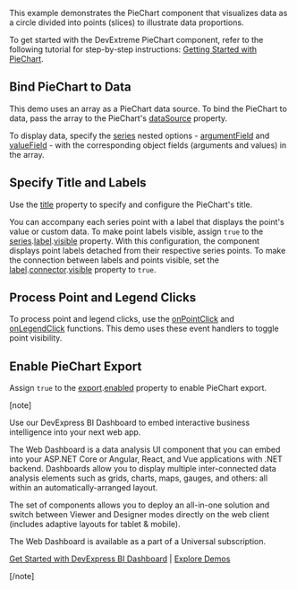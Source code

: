 This example demonstrates the PieChart component that visualizes data as a circle divided into points (slices) to illustrate data proportions.

To get started with the DevExtreme PieChart component, refer to the following tutorial for step-by-step instructions: [Getting Started with PieChart](/Documentation/Guide/UI_Components/PieChart/Getting_Started_with_PieChart/).

## Bind PieChart to Data

This demo uses an array as a PieChart data source. To bind the PieChart to data, pass the array to the PieChart's [dataSource](/Documentation/ApiReference/UI_Components/dxPieChart/Configuration/#dataSource) property.

To display data, specify the [series](/Documentation/ApiReference/UI_Components/dxPieChart/Configuration/series/) nested options - [argumentField](/Documentation/ApiReference/UI_Components/dxPieChart/Configuration/series/#argumentField) and [valueField](/Documentation/ApiReference/UI_Components/dxPieChart/Configuration/series/#valueField) - with the corresponding object fields (arguments and values) in the array.

## Specify Title and Labels

Use the [title](/Documentation/ApiReference/UI_Components/dxPieChart/Configuration/title/) property to specify and configure the PieChart's title.

You can accompany each series point with a label that displays the point's value or custom data. To make point labels visible, assign `true` to the [series](/Documentation/ApiReference/UI_Components/dxPieChart/Configuration/series/).[label](/Documentation/ApiReference/UI_Components/dxPieChart/Configuration/series/label/).[visible](/Documentation/ApiReference/UI_Components/dxPieChart/Configuration/series/label/#visible) property. With this configuration, the component displays point labels detached from their respective series points. To make the connection between labels and points visible, set the [label](/Documentation/ApiReference/UI_Components/dxPieChart/Configuration/series/label/).[connector](/Documentation/ApiReference/UI_Components/dxPieChart/Configuration/series/label/connector/).[visible](/Documentation/ApiReference/UI_Components/dxPieChart/Configuration/series/label/connector/#visible) property to `true`.

## Process Point and Legend Clicks 

To process point and legend clicks, use the [onPointClick](/Documentation/ApiReference/UI_Components/dxPieChart/Configuration/#onPointClick) and [onLegendClick](/Documentation/ApiReference/UI_Components/dxPieChart/Configuration/#onLegendClick) functions. This demo uses these event handlers to toggle point visibility.

## Enable PieChart Export 

Assign `true` to the [export](/Documentation/ApiReference/UI_Components/dxPieChart/Configuration/export/).[enabled](/Documentation/ApiReference/UI_Components/dxPieChart/Configuration/export/#enabled) property to enable PieChart export.

[note]

Use our DevExpress BI Dashboard to embed interactive business intelligence into your next web app.

The Web Dashboard is a data analysis UI component that you can embed into your ASP.NET Core or Angular, React, and Vue applications with .NET backend. Dashboards allow you to display multiple inter-connected data analysis elements such as grids, charts, maps, gauges, and others: all within an automatically-arranged layout.

The set of components allows you to deploy an all-in-one solution and switch between Viewer and Designer modes directly on the web client (includes adaptive layouts for tablet & mobile).

The Web Dashboard is available as a part of a Universal subscription.

[Get Started with DevExpress BI Dashboard](https://docs.devexpress.com/Dashboard/115955/web-dashboard) | [Explore Demos](https://demos.devexpress.com/Dashboard/)

[/note]